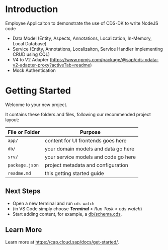 # Introduction
Employee Applicaiton to demonstrate the use of CDS-DK to write NodeJS code
- Data Model (Entity, Aspects, Annotations, Localization, In-Memory, Local Database)
- Service (Entity, Annotations, Localizaiton, Service Handler implementing CRUD using CQL)
- V4 to V2 Adapter (https://www.npmjs.com/package/@sap/cds-odata-v2-adapter-proxy?activeTab=readme)
- Mock Authentication

# Getting Started

Welcome to your new project.

It contains these folders and files, following our recommended project layout:

File or Folder | Purpose
---------|----------
`app/` | content for UI frontends goes here
`db/` | your domain models and data go here
`srv/` | your service models and code go here
`package.json` | project metadata and configuration
`readme.md` | this getting started guide


## Next Steps

- Open a new terminal and run `cds watch` 
- (in VS Code simply choose _**Terminal** > Run Task > cds watch_)
- Start adding content, for example, a [db/schema.cds](db/schema.cds).


## Learn More

Learn more at https://cap.cloud.sap/docs/get-started/.
